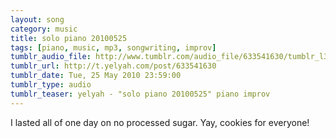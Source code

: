 ```yaml
---
layout: song
category: music
title: solo piano 20100525
tags: [piano, music, mp3, songwriting, improv]
tumblr_audio_file: http://www.tumblr.com/audio_file/633541630/tumblr_l30hvqC6jP1qzo4ep
tumblr_url: http://t.yelyah.com/post/633541630
tumblr_date: Tue, 25 May 2010 23:59:00
tumblr_type: audio
tumblr_teaser: yelyah - "solo piano 20100525" piano improv
---
```

I lasted all of one day on no processed sugar. Yay, cookies for everyone!
